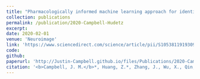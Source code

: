 ```yaml
---
title: "Pharmacologically informed machine learning approach for identifying pathological states of unconsciousness via resting-state fMRI"
collection: publications
permalink: /publication/2020-Campbell-Hudetz
excerpt:
date: 2020-02-01
venue: 'Neuroimage'
link: 'https://www.sciencedirect.com/science/article/pii/S1053811919309073?via%3Dihub'
code:
github:
paperurl: 'http://Justin-Campbell.github.io/files/Publications/2020-Campbell-Hudetz.pdf'
citation: '<b>Campbell, J. M.</b>*, Huang, Z.*, Zhang, J., Wu, X., Qin, P., Northoff, G., Mashour, G. A., Hudetz, A. G. Pharmacologically informed machine learning approach for identifying pathological states of unconsciousness via resting-state fMRI. Neuroimage 206, 116316 (2020).'
---
```

